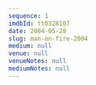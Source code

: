 ```yaml
---
sequence: 1
imdbId: tt0328107
date: 2004-05-28
slug: man-on-fire-2004
medium: null
venue: null
venueNotes: null
mediumNotes: null
---
```


